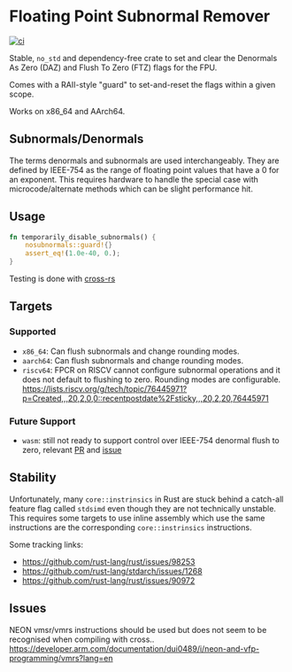 # Floating Point Subnormal Remover

[![ci](https://github.com/nicochatzi/nosubnormals-rs/actions/workflows/ci.yml/badge.svg?branch=main)](https://github.com/nicochatzi/nosubnormals-rs/actions/workflows/ci.yml)

Stable, `no_std` and dependency-free crate to set and clear the Denormals As Zero (DAZ) and Flush To Zero (FTZ) flags for the FPU.

Comes with a RAII-style "guard" to set-and-reset the flags within a given scope.

Works on x86_64 and AArch64.

## Subnormals/Denormals

The terms denormals and subnormals are used interchangeably. They are defined by IEEE-754 as
the range of floating point values that have a 0 for an exponent. This requires hardware to handle
the special case with microcode/alternate methods which can be slight performance hit.

## Usage

```rust
fn temporarily_disable_subnormals() {
    nosubnormals::guard!{}
    assert_eq!(1.0e-40, 0.);
}
```

Testing is done with [cross-rs](https://github.com/cross-rs/cross)


## Targets

### Supported

* `x86_64`: Can flush subnormals and change rounding modes.
* `aarch64`: Can flush subnormals and change rounding modes.
* `riscv64`: FPCR on RISCV cannot configure subnormal operations and it does not default to flushing to zero. Rounding modes are configurable. https://lists.riscv.org/g/tech/topic/76445971?p=Created,,,20,2,0,0::recentpostdate%2Fsticky,,,20,2,20,76445971

### Future Support

* `wasm`: still not ready to support control over IEEE-754 denormal flush to zero, relevant [PR](https://github.com/WebAssembly/design/pull/271) and [issue](https://github.com/WebAssembly/design/issues/1429)

## Stability

Unfortunately, many `core::instrinsics` in Rust are stuck behind a catch-all feature flag called `stdsimd` even though they are not technically unstable. This requires some targets to use inline assembly which use the same instructions are the corresponding `core::instrinsics` instructions.

Some tracking links:

* https://github.com/rust-lang/rust/issues/98253
* https://github.com/rust-lang/stdarch/issues/1268
* https://github.com/rust-lang/rust/issues/90972

## Issues

NEON vmsr/vmrs instructions should be used but does not seem to be recognised when compiling with cross..
https://developer.arm.com/documentation/dui0489/i/neon-and-vfp-programming/vmrs?lang=en